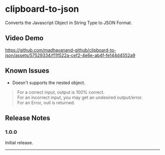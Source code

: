 # clipboard-to-json

Converts the Javascript Object in String Type to JSON Format.

## Video Demo

https://github.com/madhavanand-github/clipboard-to-json/assets/57529334/f11f522a-cef2-4e6e-ab4f-fe144d4552a9

## Known Issues

- Doesn't supports the nested object.

> For a correct input, output is 100% correct.  
> For an incorrect input, you may get an undesired output/error.  
> For an Error, null is returned.  

## Release Notes

### 1.0.0

Initial release.

---
